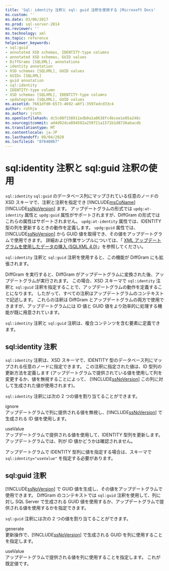 ```yaml
---
title: 'Sql: identity 注釈と sql: guid 注釈を使用する |Microsoft Docs'
ms.custom: ''
ms.date: 03/06/2017
ms.prod: sql-server-2014
ms.reviewer: ''
ms.technology: xml
ms.topic: reference
helpviewer_keywords:
- sql:guid
- annotated XSD schemas, IDENTITY-type columns
- annotated XSD schemas, GUID values
- DiffGrams [SQLXML], annotations
- identity annotation
- XSD schemas [SQLXML], GUID values
- GUIDs [SQLXML]
- guid annotation
- sql:identity
- IDENTITY-type column
- XSD schemas [SQLXML], IDENTITY-type columns
- updategrams [SQLXML], GUID values
ms.assetid: 7661dfd0-6573-4692-a8f1-3597adcd33c4
author: rothja
ms.author: jroth
ms.openlocfilehash: dc5c08f158911edb0a1a0638fc4bcee1e05a248c
ms.sourcegitcommit: ad4d92dce894592a259721a1571b1d8736abacdb
ms.translationtype: MT
ms.contentlocale: ja-JP
ms.lasthandoff: 08/04/2020
ms.locfileid: "87640867"
---
```

# <a name="using-the-sqlidentity-and-sqlguid-annotations"></a>sql:identity 注釈と sql:guid 注釈の使用
  `sql:identity` `sql:guid` のデータベース列にマップされている任意のノードの XSD スキーマで、注釈と注釈を指定でき [!INCLUDE[msCoName](../../includes/msconame-md.md)] [!INCLUDE[ssNoVersion](../../includes/ssnoversion-md.md)] ます。 アップデートグラムの形式では `updg:at-identity` 属性と `updg:guid` 属性がサポートされますが、DiffGram の形式ではこれらの属性はサポートされません。 `updg:at-identity` 属性では、IDENTITY 型の列を更新するときの動作を定義します。 `updg:guid` 属性では、[!INCLUDE[ssNoVersion](../../includes/ssnoversion-md.md)] から GUID 値を取得でき、その値をアップデートグラムで使用できます。 詳細および作業サンプルについては、「 [XML アップデートグラムを使用したデータの挿入 &#40;SQLXML 4.0&#41;](../sqlxml-annotated-xsd-schemas-xpath-queries/updategrams/inserting-data-using-xml-updategrams-sqlxml-4-0.md)」を参照してください。  
  
 `sql:identity` 注釈と `sql:guid` 注釈を使用すると、この機能が DiffGram にも拡張されます。  
  
 DiffGram を実行すると、DiffGram がアップデートグラムに変換された後、アップデートグラムが実行されます。 この場合、XSD スキーマで `sql:identity` 注釈と `sql:guid` 注釈を指定することで、アップデートグラムの動作を定義することになります。 したがって、すべての注釈はアップデートグラムのコンテキストで記述します。 これらの注釈は DiffGram とアップデートグラムの両方で使用できますが、アップデートグラムには ID 値と GUID 値をより効率的に処理する機能が既に用意されています。  
  
 `sql:identity` 注釈と `sql:guid` 注釈は、複合コンテンツを含む要素に定義できます。  
  
## <a name="sqlidentity-annotation"></a>sql:identity 注釈  
 `sql:identity` 注釈は、XSD スキーマで、IDENTITY 型のデータベース列にマップされる任意のノードに指定できます。 この注釈に指定された値は、ID 型列の更新方法を定義します (アップデートグラムで提供されている値を使用して列を変更するか、値を無視することによって、 [!INCLUDE[ssNoVersion](../../includes/ssnoversion-md.md)] この列に対して生成された値が使用されます)。  
  
 `sql:identity` 注釈には次の 2 つの値を割り当てることができます。  
  
 ignore  
 アップデートグラムで列に提供される値を無視し、[!INCLUDE[ssNoVersion](../../includes/ssnoversion-md.md)] で生成される ID 値を使用します。  
  
 useValue  
 アップデートグラムで提供される値を使用して、IDENTITY 型列を更新します。 アップデートグラムでは、列が ID 値かどうかは確認されません。  
  
 アップデートグラムで IDENTITY 型列に値を指定する場合は、スキーマで `sql:identity="useValue"` を指定する必要があります。  
  
## <a name="sqlguid-annotation"></a>sql:guid 注釈  
 [!INCLUDE[ssNoVersion](../../includes/ssnoversion-md.md)] で GUID 値を生成し、その値をアップデートグラムで使用できます。 DiffGram のコンテキストでは `sql:guid` 注釈を使用して、列に対し SQL Server で生成される GUID 値を使用するか、アップデートグラムで提供される値を使用するかを指定できます。  
  
 `sql:guid` 注釈には次の 2 つの値を割り当てることができます。  
  
 generate  
 更新操作で、[!INCLUDE[ssNoVersion](../../includes/ssnoversion-md.md)] で生成される GUID を列に使用することを指定します。  
  
 useValue  
 アップデートグラムで提供される値を列に使用することを指定します。 これが既定値です。  
  
  
